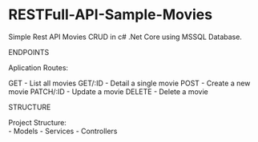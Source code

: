 # RESTFull-API-Sample-Movies
Simple Rest API Movies CRUD in c# .Net Core using MSSQL Database.

ENDPOINTS

Aplication Routes:

  GET - List all movies
  GET/:ID - Detail a single movie
  POST - Create a new movie
  PATCH/:ID - Update a movie
  DELETE - Delete a movie

STRUCTURE

Project Structure:  
      - Models
      - Services
      - Controllers
